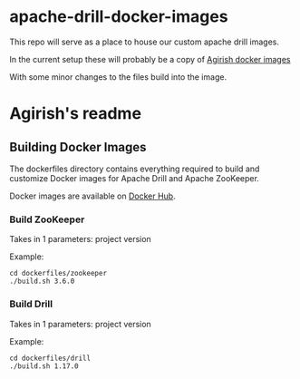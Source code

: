 # apache-drill-docker-images
This repo will serve as a place to house our custom apache drill images.

In the current setup these will probably be a copy of [Agirish docker images](https://github.com/Agirish/drill-helm-charts/tree/master/dockerfiles)

With some minor changes to the files build into the image.

# Agirish's readme
## Building Docker Images
The dockerfiles directory contains everything required to build and customize Docker images for Apache Drill and Apache ZooKeeper.

Docker images are available on [Docker Hub](https://hub.docker.com/u/agirish/).

### Build ZooKeeper
Takes in 1 parameters: project version

Example:
```
cd dockerfiles/zookeeper
./build.sh 3.6.0
```

### Build Drill
Takes in 1 parameters: project version

Example:
```
cd dockerfiles/drill
./build.sh 1.17.0
```